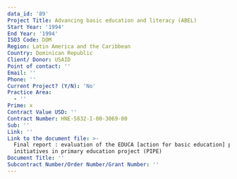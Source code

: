 ```yaml
---
data_id: '89'
Project Title: Advancing basic education and literacy (ABEL)
Start Year: '1994'
End Year: '1994'
ISO3 Code: DOM
Region: Latin America and the Caribbean
Country: Dominican Republic
Client/ Donor: USAID
Point of contact: ''
Email: ''
Phone: ''
Current Project? (Y/N): 'No'
Practice Area:
  - ''
Prime: x
Contract Value USD: ''
Contract Number: HNE-5832-I-00-3069-00
Sub: ''
Link: ''
Link to the document file: >-
  Final report : evaluation of the EDUCA [action for basic education] private
  initiatives in primary education project (PIPE)
Document Title: ''
Subcontract Number/Order Number/Grant Number: ''
---
```

